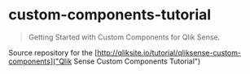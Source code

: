 # custom-components-tutorial

> Getting Started with Custom Components for Qlik Sense.

Source repository for the [http://qliksite.io/tutorial/qliksense-custom-components]("Qlik Sense Custom Components Tutorial")